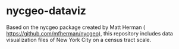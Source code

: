 # nycgeo-dataviz
Based on the nycgeo package created by Matt Herman ( https://github.com/mfherman/nycgeo), this repository includes data visualization files of New York City on a census tract scale.

